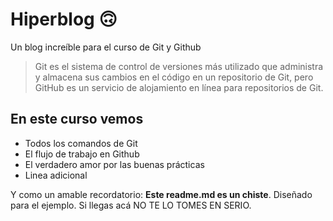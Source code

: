 # Hiperblog  🙃
Un blog increíble para el curso de Git y Github
> Git es el sistema de control de versiones más utilizado que administra y almacena sus cambios en el código en un repositorio de Git, pero GitHub es un servicio de alojamiento en línea para repositorios de Git.


## En este curso vemos
* Todos los comandos de Git
* El flujo de trabajo en Github
* El verdadero amor por las buenas prácticas
* Linea adicional


Y como un amable recordatorio: **Este readme.md es un chiste**.  Diseñado para el ejemplo. Si llegas acá NO TE LO TOMES EN SERIO.